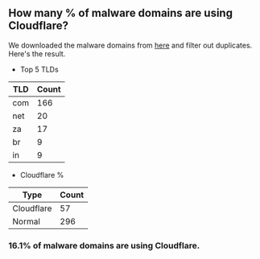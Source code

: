 ## How many % of malware domains are using Cloudflare?


We downloaded the malware domains from [here](https://urlhaus.abuse.ch) and filter out duplicates.
Here's the result.


[//]: # (start replacement)


- Top 5 TLDs

| TLD | Count |
| --- | --- |
| com | 166 |
| net | 20 |
| za | 17 |
| br | 9 |
| in | 9 |


- Cloudflare %

| Type | Count |
| --- | --- |
| Cloudflare | 57 |
| Normal | 296 |


### 16.1% of malware domains are using Cloudflare.